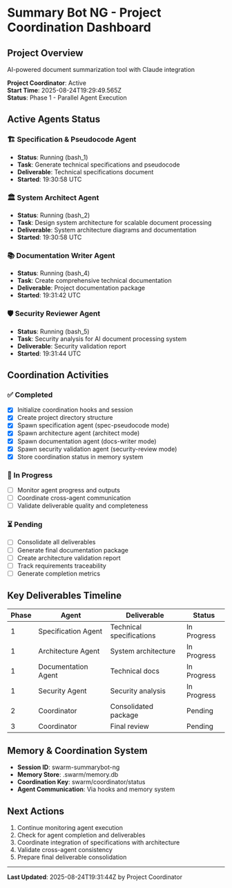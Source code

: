 # Summary Bot NG - Project Coordination Dashboard

## Project Overview
AI-powered document summarization tool with Claude integration

**Project Coordinator**: Active  
**Start Time**: 2025-08-24T19:29:49.565Z  
**Status**: Phase 1 - Parallel Agent Execution

## Active Agents Status

### 🏗️ Specification & Pseudocode Agent
- **Status**: Running (bash_1)
- **Task**: Generate technical specifications and pseudocode
- **Deliverable**: Technical specifications document
- **Started**: 19:30:58 UTC

### 🏛️ System Architect Agent  
- **Status**: Running (bash_2)
- **Task**: Design system architecture for scalable document processing
- **Deliverable**: System architecture diagrams and documentation
- **Started**: 19:30:58 UTC

### 📚 Documentation Writer Agent
- **Status**: Running (bash_4)  
- **Task**: Create comprehensive technical documentation
- **Deliverable**: Project documentation package
- **Started**: 19:31:42 UTC

### 🛡️ Security Reviewer Agent
- **Status**: Running (bash_5)
- **Task**: Security analysis for AI document processing system  
- **Deliverable**: Security validation report
- **Started**: 19:31:44 UTC

## Coordination Activities

### ✅ Completed
- [x] Initialize coordination hooks and session
- [x] Create project directory structure
- [x] Spawn specification agent (spec-pseudocode mode)
- [x] Spawn architecture agent (architect mode) 
- [x] Spawn documentation agent (docs-writer mode)
- [x] Spawn security validation agent (security-review mode)
- [x] Store coordination status in memory system

### 🔄 In Progress
- [ ] Monitor agent progress and outputs
- [ ] Coordinate cross-agent communication
- [ ] Validate deliverable quality and completeness

### ⏳ Pending
- [ ] Consolidate all deliverables
- [ ] Generate final documentation package
- [ ] Create architecture validation report
- [ ] Track requirements traceability
- [ ] Generate completion metrics

## Key Deliverables Timeline

| Phase | Agent | Deliverable | Status |
|-------|--------|-------------|---------|
| 1 | Specification Agent | Technical specifications | In Progress |
| 1 | Architecture Agent | System architecture | In Progress |  
| 1 | Documentation Agent | Technical docs | In Progress |
| 1 | Security Agent | Security analysis | In Progress |
| 2 | Coordinator | Consolidated package | Pending |
| 3 | Coordinator | Final review | Pending |

## Memory & Coordination System
- **Session ID**: swarm-summarybot-ng
- **Memory Store**: .swarm/memory.db  
- **Coordination Key**: swarm/coordinator/status
- **Agent Communication**: Via hooks and memory system

## Next Actions
1. Continue monitoring agent execution
2. Check for agent completion and deliverables
3. Coordinate integration of specifications with architecture
4. Validate cross-agent consistency
5. Prepare final deliverable consolidation

---
**Last Updated**: 2025-08-24T19:31:44Z by Project Coordinator